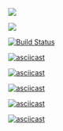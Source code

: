 <a href="https://codeclimate.com/github/codeclimate/codeclimate/maintainability"><img src="https://api.codeclimate.com/v1/badges/a99a88d28ad37a79dbf6/maintainability" /></a>

<a href="https://codeclimate.com/github/codeclimate/codeclimate/test_coverage"><img src="https://api.codeclimate.com/v1/badges/a99a88d28ad37a79dbf6/test_coverage" /></a>

[![Build Status](https://travis-ci.org/webdesc/frontend-project-lvl1.svg?branch=master)](https://travis-ci.org/webdesc/frontend-project-lvl1)

[![asciicast](https://asciinema.org/a/fLYb1MCk7SQApHO3PqzIeoC1R.svg)](https://asciinema.org/a/fLYb1MCk7SQApHO3PqzIeoC1R)

[![asciicast](https://asciinema.org/a/wK51cf3A3lObQ1Seo8oe89hdS.svg)](https://asciinema.org/a/wK51cf3A3lObQ1Seo8oe89hdS)

[![asciicast](https://asciinema.org/a/vALJyajdqe0WMoQANNopRQyCq.svg)](https://asciinema.org/a/vALJyajdqe0WMoQANNopRQyCq)

[![asciicast](https://asciinema.org/a/Pnj5qD3G2x1GGPG6JjdDNawk5.svg)](https://asciinema.org/a/Pnj5qD3G2x1GGPG6JjdDNawk5)

[![asciicast](https://asciinema.org/a/EIqjR6j40GljkUeeoBP8Kr6Mf.svg)](https://asciinema.org/a/EIqjR6j40GljkUeeoBP8Kr6Mf)
